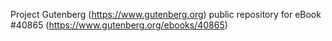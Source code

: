 Project Gutenberg (https://www.gutenberg.org) public repository for eBook #40865 (https://www.gutenberg.org/ebooks/40865)

